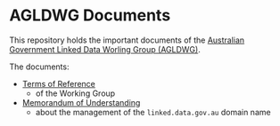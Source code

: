# AGLDWG Documents
This repository holds the important documents of the [Australian Government Linked Data Worling Group (AGLDWG)](https://www.linked.data.gov.au/).

The documents:

* [Terms of Reference](ToR.md)
   * of the Working Group
* [Memorandum of Understanding](MoU.md)
    * about the management of the `linked.data.gov.au` domain name